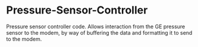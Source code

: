 # Pressure-Sensor-Controller
Pressure sensor controller code. Allows interaction from the GE pressure sensor to the modem, by way of buffering the data and formatting it to send to the modem.
